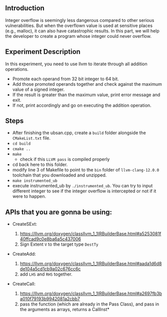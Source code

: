 ## Introduction

Integer overflow is seemingly less dangerous compared to other serious vulnerabilities.
But when the overflown value is used at sensitive places (e.g., malloc), it can also have catastrophic results. 
In this part, we will help the developer to create a program whose integer could never overflow. 

## Experiment Description

In this experiment, you need to use llvm to iterate through all addition operations. 
- Promote each operand from 32 bit integer to 64 bit.
- Add those promoted operands together and check against the maximum value of a signed integer. 
- If the result is greater than the maximum value, print error message and exit.
- If not, print accordingly and go on executing the addition operation. 

## Steps
- After finishing the ubsan.cpp, create a `build` folder alongside the `CMakeList.txt` file.
- `cd build`
- `cmake ..`
- `make`
    - check if this `LLVM pass` is compiled properly
- cd back here to this folder.
- modify line 3 of Makefile to point to the `bin` folder of `llvm-clang-12.0.0` toolchain that you downloaded and unzipped. 
- `make instrumented_ub`
- execute instrumented_ub by `./instrumented_ub`. You can try to input different integer to see if the integer overflow is intercepted or not if it were to happen. 

## APIs that you are gonna be using:
- CreateSExt:
    1. https://llvm.org/doxygen/classllvm_1_1IRBuilderBase.html#a5253081f40ffcad9c0e8ba6a5c437006
    2. Sign Extent `V` to the target type `DestTy`

- CreateAdd:
    1. https://llvm.org/doxygen/classllvm_1_1IRBuilderBase.html#aada1d6d8de104a5cd1cb9a02c676cc6c
    2. add `LHS` and `RHS` together.

- CreateCall:
    1. https://llvm.org/doxygen/classllvm_1_1IRBuilderBase.html#a2697fb3ba010f79193b9942081a2cbb7
    2. pass the function (which are already in the Pass Class), and pass in the arguments as arrays, returns a CallInst*